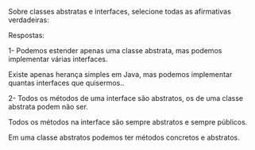 Sobre classes abstratas e interfaces, selecione todas as afirmativas verdadeiras:

Respostas:

1- Podemos estender apenas uma classe abstrata, mas podemos implementar várias interfaces.


Existe apenas herança simples em Java, mas podemos implementar quantas interfaces que quisermos..



2- Todos os métodos de uma interface são abstratos, os de uma classe abstrata podem não ser.


Todos os métodos na interface são sempre abstratos e sempre públicos.

Em uma classe abstratos podemos ter métodos concretos e abstratos.